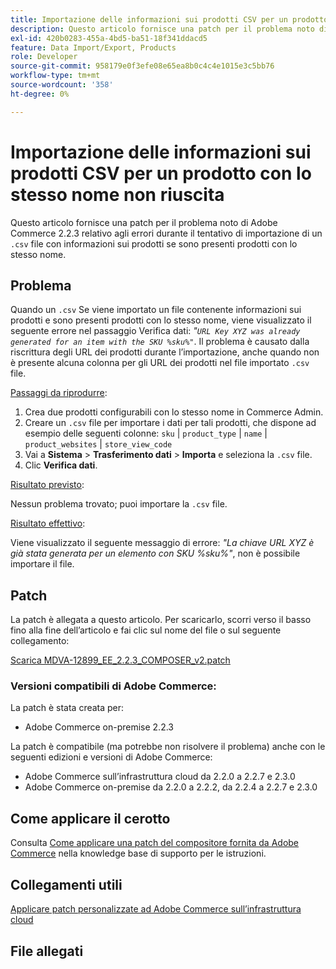 ```yaml
---
title: Importazione delle informazioni sui prodotti CSV per un prodotto con lo stesso nome non riuscita
description: Questo articolo fornisce una patch per il problema noto di Adobe Commerce 2.2.3 relativo agli errori durante il tentativo di importare un file `.csv` con informazioni sui prodotti se sono presenti prodotti con lo stesso nome.
exl-id: 420b0283-455a-4bd5-ba51-18f341ddacd5
feature: Data Import/Export, Products
role: Developer
source-git-commit: 958179e0f3efe08e65ea8b0c4c4e1015e3c5bb76
workflow-type: tm+mt
source-wordcount: '358'
ht-degree: 0%

---
```


# Importazione delle informazioni sui prodotti CSV per un prodotto con lo stesso nome non riuscita

Questo articolo fornisce una patch per il problema noto di Adobe Commerce 2.2.3 relativo agli errori durante il tentativo di importazione di un `.csv` file con informazioni sui prodotti se sono presenti prodotti con lo stesso nome.

## Problema

Quando un `.csv` Se viene importato un file contenente informazioni sui prodotti e sono presenti prodotti con lo stesso nome, viene visualizzato il seguente errore nel passaggio Verifica dati: *&quot;`URL Key XYZ was already generated for an item with the SKU %sku%"`*. Il problema è causato dalla riscrittura degli URL dei prodotti durante l’importazione, anche quando non è presente alcuna colonna per gli URL dei prodotti nel file importato `.csv` file.

<u>Passaggi da riprodurre</u>:

1. Crea due prodotti configurabili con lo stesso nome in Commerce Admin.
1. Creare un `.csv` file per importare i dati per tali prodotti, che dispone ad esempio delle seguenti colonne: `sku` | `product_type` | `name` | `product_websites` | `store_view_code`
1. Vai a **Sistema** > **Trasferimento dati** > **Importa** e seleziona la `.csv` file.
1. Clic **Verifica dati**.

<u>Risultato previsto</u>:

Nessun problema trovato; puoi importare la `.csv` file.

<u>Risultato effettivo</u>:

Viene visualizzato il seguente messaggio di errore: *&quot;La chiave URL XYZ è già stata generata per un elemento con SKU %sku%&quot;*, non è possibile importare il file.

## Patch

La patch è allegata a questo articolo. Per scaricarlo, scorri verso il basso fino alla fine dell’articolo e fai clic sul nome del file o sul seguente collegamento:

[Scarica MDVA-12899\_EE\_2.2.3\_COMPOSER\_v2.patch](assets/MDVA-12899_EE_2.2.3_COMPOSER_v2.patch.zip)

### Versioni compatibili di Adobe Commerce:

La patch è stata creata per:

* Adobe Commerce on-premise 2.2.3

La patch è compatibile (ma potrebbe non risolvere il problema) anche con le seguenti edizioni e versioni di Adobe Commerce:

* Adobe Commerce sull’infrastruttura cloud da 2.2.0 a 2.2.7 e 2.3.0
* Adobe Commerce on-premise da 2.2.0 a 2.2.2, da 2.2.4 a 2.2.7 e 2.3.0

## Come applicare il cerotto

Consulta [Come applicare una patch del compositore fornita da Adobe Commerce](/help/how-to/general/how-to-apply-a-composer-patch-provided-by-magento.md) nella knowledge base di supporto per le istruzioni.

## Collegamenti utili

[Applicare patch personalizzate ad Adobe Commerce sull’infrastruttura cloud](https://devdocs.magento.com/guides/v2.3/cloud/project/project-patch.html)

## File allegati
